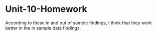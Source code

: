 # Unit-10-Homework

According to these in and out of sample findings, I think that they work better in the in sample data findings.
